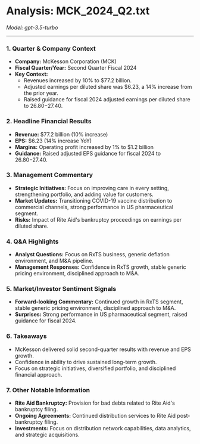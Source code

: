 # Analysis: MCK_2024_Q2.txt

*Model: gpt-3.5-turbo*

---

### 1. **Quarter & Company Context**
- **Company:** McKesson Corporation (MCK)
- **Fiscal Quarter/Year:** Second Quarter Fiscal 2024
- **Key Context:** 
  - Revenues increased by 10% to $77.2 billion.
  - Adjusted earnings per diluted share was $6.23, a 14% increase from the prior year.
  - Raised guidance for fiscal 2024 adjusted earnings per diluted share to $26.80-$27.40.

### 2. **Headline Financial Results**
- **Revenue:** $77.2 billion (10% increase)
- **EPS:** $6.23 (14% increase YoY)
- **Margins:** Operating profit increased by 1% to $1.2 billion
- **Guidance:** Raised adjusted EPS guidance for fiscal 2024 to $26.80-$27.40.

### 3. **Management Commentary**
- **Strategic Initiatives:** Focus on improving care in every setting, strengthening portfolio, and adding value for customers.
- **Market Updates:** Transitioning COVID-19 vaccine distribution to commercial channels, strong performance in US pharmaceutical segment.
- **Risks:** Impact of Rite Aid's bankruptcy proceedings on earnings per diluted share.

### 4. **Q&A Highlights**
- **Analyst Questions:** Focus on RxTS business, generic deflation environment, and M&A pipeline.
- **Management Responses:** Confidence in RxTS growth, stable generic pricing environment, disciplined approach to M&A.

### 5. **Market/Investor Sentiment Signals**
- **Forward-looking Commentary:** Continued growth in RxTS segment, stable generic pricing environment, disciplined approach to M&A.
- **Surprises:** Strong performance in US pharmaceutical segment, raised guidance for fiscal 2024.

### 6. **Takeaways**
- McKesson delivered solid second-quarter results with revenue and EPS growth.
- Confidence in ability to drive sustained long-term growth.
- Focus on strategic initiatives, diversified portfolio, and disciplined financial approach.

### 7. **Other Notable Information**
- **Rite Aid Bankruptcy:** Provision for bad debts related to Rite Aid's bankruptcy filing.
- **Ongoing Agreements:** Continued distribution services to Rite Aid post-bankruptcy filing.
- **Investments:** Focus on distribution network capabilities, data analytics, and strategic acquisitions.